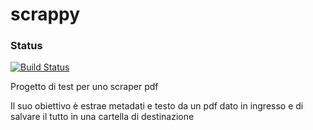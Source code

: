 scrappy
=======

### Status
[![Build Status](https://travis-ci.org/yoghi/scrappy.png)](https://travis-ci.org/yoghi/scrappy)

Progetto di test per uno scraper pdf

Il suo obiettivo è estrae metadati e testo da un pdf dato in ingresso e di salvare il tutto in una cartella di destinazione
